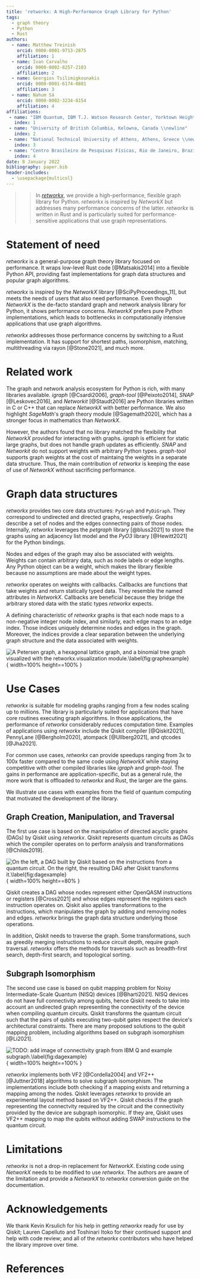 ```yaml
---
title: 'retworkx: A High-Performance Graph Library for Python'
tags:
  - graph theory
  - Python
  - Rust
authors:
  - name: Matthew Treinish
    orcid: 0000-0001-9713-2875
    affiliation: 1
  - name: Ivan Carvalho
    orcid: 0000-0002-8257-2103
    affiliation: 2
  - name: Georgios Tsilimigkounakis
    orcid: 0000-0001-6174-0801
    affiliation: 3
  - name: Nahum Sá
    orcid: 0000-0002-3234-8154
    affiliation: 4
affiliations:
 - name: "IBM Quantum, IBM T.J. Watson Research Center, Yorktown Heights, USA \\newline"
   index: 1
 - name: "University of British Columbia, Kelowna, Canada \\newline"
   index: 2
 - name: "National Technical University of Athens, Athens, Greece \\newline"
   index: 3
 - name: "Centro Brasileiro de Pesquisas Físicas, Rio de Janeiro, Brazil"
   index: 4
date: 8 January 2022
bibliography: paper.bib
header-includes:
  - \usepackage{multicol}
---
```


>> In _[retworkx](https://github.com/Qiskit/retworkx)_, we provide a high-performance, flexible graph library for Python. _retworkx_ is inspired by _NetworkX_ but addresses many performance concerns of the latter. _retworkx_ is written in Rust and is particularly suited for performance-sensitive applications that use graph representations.

# Statement of need

_retworkx_ is a general-purpose graph theory library focused on performance. It wraps low-level Rust code [@Matsakis2014] into a flexible Python API, providing fast implementations for graph data structures and popular graph algorithms.

_retworkx_ is inspired by the _NetworkX_ library [@SciPyProceedings_11], but meets the needs of users that also need performance. Even though _NetworkX_ is the de-facto standard graph and network analysis library for Python, it shows performance concerns. _NetworkX_ prefers pure Python implementations, which leads to bottlenecks in computationally intensive applications that use graph algorithms. 

_retworkx_ addresses those performance concerns by switching to a Rust implementation. It has support for shortest paths, isomorphism, matching, multithreading via rayon [@Stone2021], and much more.

# Related work
  
The graph and network analysis ecosystem for Python is rich, with many libraries available. _igraph_ [@Csardi2006], _graph-tool_ [@Peixoto2014], _SNAP_ [@Leskovec2016], and _Networkit_ [@Staudt2016] are Python libraries written in C or C++ that can replace _NetworkX_ with better performance. We also highlight _SageMath_'s graph theory module [@Sagemath2020], which has a stronger focus in mathematics than _NetworkX_. 

However, the authors found that no library matched the flexibility that _NetworkX_ provided for interacting with graphs. _igraph_ is efficient for static large graphs, but does not handle graph updates as efficiently. _SNAP_ and _Networkit_ do not support weights with arbitrary Python types. _graph-tool_ supports graph weights at the cost of maintaing the weights in a separate data structure. Thus, the main contribution of _retworkx_ is keeping the ease of use of _NetworkX_ without sacrificing performance.

# Graph data structures

_retworkx_ provides two core data structures: `PyGraph` and `PyDiGraph`. They correspond to undirected and directed graphs, respectively. Graphs describe a set of nodes and the edges connecting pairs of those nodes. Internally, _retworkx_ leverages the _petgraph_ library [@bluss2021] to store the graphs using an adjacency list model and the _PyO3_ library [@Hewitt2021] for the Python bindings.

Nodes and edges of the graph may also be associated with weights. Weights can contain arbitrary data, such as node labels or edge lengths. Any Python object can be a weight, which makes the library flexible because no assumptions are made about the weight types. 

_retworkx_ operates on weights with callbacks. Callbacks are functions that take weights and return statically typed data. They resemble the named attributes in _NetworkX_. Callbacks are beneficial because they bridge the arbitrary stored data with the static types _retworkx_ expects.

A defining characteristic of _retworkx_ graphs is that each node maps to a non-negative integer node index, and similarly, each edge maps to an edge index. Those indices uniquely determine nodes and edges in the graph. Moreover, the indices provide a clear separation between the underlying graph structure and the data associated with weights.

![A Petersen graph, a hexagonal lattice graph, and a binomial tree graph visualized with the **`retworkx.visualization`** module.\label{fig:graphexample}](paper_img/example_graph.png){ width=100% height==100% }

# Use Cases

_retworkx_ is suitable for modeling graphs ranging from a few nodes scaling up to millions. The library is particularly suited for applications that have core routines executing graph algorithms. In those applications, the performance of _retworkx_ considerably reduces computation time. Examples of applications using _retworkx_ include the Qiskit compiler [@Qiskit2021], PennyLane [@Bergholm2020], atompack [@Ullberg2021], and qtcodes [@Jha2021].

For common use cases, _retworkx_ can provide speedups ranging from 3x to 100x faster compared to the same code using _NetworkX_ while staying competitive with other compiled libraries like _igraph_ and _graph-tool_. The gains in performance are application-specific, but as a general rule, the more work that is offloaded to _retworkx_ and Rust, the larger are the gains.     

We illustrate use cases with examples from the field of quantum computing that motivated the development of the library.

## Graph Creation, Manipulation, and Traversal

The first use case is based on the manipulation of directed acyclic graphs (DAGs) by Qiskit using _retworkx_. Qiskit represents quantum circuits as DAGs which the compiler operates on to perform analysis and transformations [@Childs2019].

![On the left, a DAG built by Qiskit based on the instructions from a quantum circuit. On the right, the resulting DAG after Qiskit transforms it.\label{fig:dagexample}](paper_img/example_dag_circuit.png){ width=100% height==80% }

Qiskit creates a DAG whose nodes represent either OpenQASM instructions or registers [@Cross2021] and whose edges represent the registers each instruction operates on. Qiskit also applies transformations to the instructions, which manipulates the graph by adding and removing nodes and edges. _retworkx_ brings the graph data structure underlying those operations.

In addition, Qiskit needs to traverse the graph. Some transformations, such as greedily merging instructions to reduce circuit depth, require graph traversal. _retworkx_ offers the methods for traversals such as breadth-first search, depth-first search, and topological sorting.

## Subgraph Isomorphism

The second use case is based on qubit mapping problem for Noisy Intermediate-Scale Quantum (NISQ) devices [@Bharti2021]. NISQ devices do not have full connectivity among qubits, hence Qiskit needs to take into account an undirected graph representing the connectivity of the device when compiling quantum circuits. Qiskit transforms the quantum circuit such that the pairs of qubits executing two-qubit gates respect the device's architectural constraints. There are many proposed solutions to the qubit mapping problem, including algorithms based on subgraph isomorphism [@Li2021].

![TODO: add image of connectivity graph from IBM Q and example subgraph.\label{fig:dagexample}](paper_img/example_graph.png){ width=100% height==100% }

_retworkx_ implements both VF2 [@Cordella2004] and VF2++ [@Juttner2018] algorithms to solve subgraph isomorphism. The implementations include both checking if a mapping exists and returning a mapping among the nodes. Qiskit leverages _retworkx_ to provide an experimental layout method based on VF2++. Qiskit checks if the graph representing the connectvity required by the circuit and the connectivity provided by the device are subgraph isomorphic. If they are, Qiskit uses VF2++ mapping to map the qubits without adding SWAP instructions to the quantum circuit. 

# Limitations

_retworkx_ is not a drop-in replacement for _NetworkX_. Existing code using _NetworkX_ needs to be modified to use _retworkx_. The authors are aware of the limitation and provide a _NetworkX_ to _retworkx_ conversion guide on the documentation.

# Acknowledgements

We thank Kevin Krsulich for his help in getting _retworkx_ ready for use by Qiskit; Lauren Capelluto and Toshinari Itoko for their continued support and help with code review; and all of the _retworkx_ contributors who have helped the library improve over time.

# References
